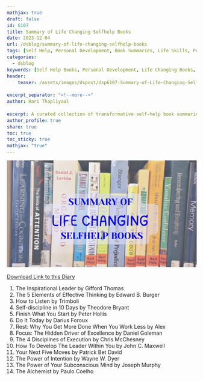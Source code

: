 ```yaml
---
mathjax: true
draft: false
id: 6107
title: Summary of Life Changing Selfhelp Books
date: 2023-12-04
url: /dsblog/summary-of-life-changing-selfhelp-books
tags: [Self Help, Personal Development, Book Summaries, Life Skills, Personal Growth, Reading, Motivation]
categories:
  - dsblog
keywords: [Self Help Books, Personal Development, Life Changing Books, Book Summaries, Personal Growth, Reading Lists, Motivational Books, Life Skills]
header:
    teaser: /assets/images/dspost/dsp6107-Summary-of-Life-Changing-Selfhelp-Books.jpg
    
excerpt_separator: "<!--more-->"   
author: Hari Thapliyaal   
 
excerpt: A curated collection of transformative self-help book summaries. Discover key insights and life-changing principles from influential authors that can help guide personal growth and development.   
author_profile: true   
share: true   
toc: true   
toc_sticky: true 
mathjax: "true"
---
```


![Summary of Life Changing Selfhelp Books](/assets/images/dspost/dsp6107-Summary-of-Life-Changing-Selfhelp-Books.jpg)

[Download Link to this Diary](/assets/docs/Summaries-of-Books.pdf)

<object data="/assets/docs/Summaries-of-Books.pdf" width="1000" height="1000" scroll=True type='application/pdf'></object>

1. The Inspirational Leader by Gifford Thomas
1. The 5 Elements of Effective Thinking by Edward B. Burger
1. How to Listen by Trimboli
1. Self-discipline in 10 Days by Theodore Bryant
1. Finish What You Start by Peter Hollis
1. Do It Today by Darius Foroux
1. Rest: Why You Get More Done When You Work Less by Alex
1. Focus: The Hidden Driver of Excellence by Daniel Goleman
1. The 4 Disciplines of Execution by Chris McChesney
1. How To Develop The Leader Within You by John C. Maxwell
1. Your Next Five Moves by Patrick Bet David
1. The Power of Intention by Wayne W. Dyer
1. The Power of Your Subconscious Mind by Joseph Murphy
1. The Alchemist by Paulo Coelho

 
